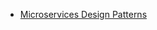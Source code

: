 * [Microservices Design Patterns](https://www.edureka.co/blog/microservices-design-patterns#DesignPatternsofMicroservices)
